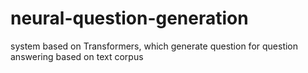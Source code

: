 # neural-question-generation
system based on Transformers, which generate question for question answering based on text corpus
